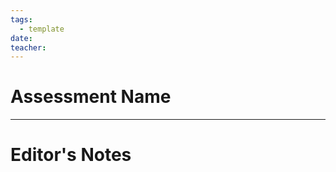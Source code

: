 ```yaml
---
tags:
  - template
date: 
teacher:
---
```

# Assessment Name

----------------------------------------------------------------
# Editor's Notes